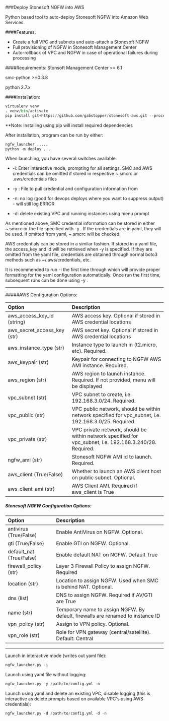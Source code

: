 ###Deploy Stonesoft NGFW into AWS

Python based tool to auto-deploy Stonesoft NGFW into Amazon Web Services.

####Features:
* Create a full VPC and subnets and auto-attach a Stonesoft NGFW
* Full provisioning of NGFW in Stonesoft Management Center
* Auto-rollback of VPC and NGFW in case of operational failures during processing

####Requirements:
Stonsoft Management Center >= 6.1

smc-python >=0.3.8

python 2.7.x

####Installation:

```python
virtualenv venv
. venv/bin/activate
pip install git+https://github.com/gabstopper/stonesoft-aws.git --process-dependency-links
```

**Note: Installing using pip will install required dependencies

After installation, program can be run by either:

```python
ngfw_launcher .....
python -m deploy ...
```

When launching, you have several switches available:

+ -i: Enter interactive mode, prompting for all settings. SMC and AWS credentials can be omitted if stored in respective ~.smcrc or .aws/credentials files

+ -y <yaml file>: File to pull credential and configuration information from

+ -n: no log (good for devops deploys where you want to suppress output) - will still log ERROR

+ -d: delete existing VPC and running instances using menu prompt

As mentioned above, SMC credential information can be stored in either ~.smcrc or the file specified with -y <yaml file>. If the
credentials are in yaml, they will be used. If omitted from yaml, ~.smcrc will be checked. 

AWS credentials can be stored in a similar fashion. If stored in a yaml file, the access_key and id will be retrieved when 
-y <yaml file> is specified. If they are omitted from the yaml file, credentials are obtained through normal boto3 methods
such as ~/.aws/credentials, etc.

It is recommended to run -i <interactive mode> the first time through which will provide proper formatting for the 
yaml configuration automatically. Once run the first time, subsequent runs can be done using -y <yaml>.
___


#####AWS Configuration Options:

| Option | Description |
| :------| :-----------|
| aws_access_key_id (string)| AWS access key. Optional if stored in AWS credential locations |
| aws_secret_access_key (str)| AWS secret key. Optional if stored in AWS credential locations |
| aws_instance_type (str)| Instance type to launch in (t2.micro, etc). Required. |
| aws_keypair (str)| Keypair for connecting to NGFW AWS AMI instance. Required. |
| aws_region (str)| AWS region to launch instance. Required. If not provided, menu will be displayed|
| vpc_subnet (str)| VPC subnet to create, i.e. 192.168.3.0/24. Required. |
| vpc_public (str)| VPC public network, should be within network specified for vpc_subnet, i.e. 192.168.3.0/25. Required.|
| vpc_private (str)| VPC private network, should be within network specified for vpc_subnet, i.e. 192.168.3.240/28. Required.|
| ngfw_ami (str) | Stonesoft NGFW AMI id to launch. Required. |
| aws_client (True/False)| Whether to launch an AWS client host on public subnet. Optional. |
| aws_client_ami (str)| AWS Client AMI. Required if aws_client is True |


##### Stonesoft NGFW Configuration Options:

| Option | Description |
| :------| :-----------|
|antivirus (True/False)| Enable AntiVirus on NGFW. Optional.|
|gti (True/False)| Enable GTI on NGFW. Optional.|
|default_nat (True/False)| Enable default NAT on NGFW. Default True|
|firewall_policy (str) | Layer 3 Firewall Policy to assign NGFW. Required|
|location (str)| Location to assign NGFW. Used when SMC is behind NAT. Optional.|
|dns (list)| DNS to assign NGFW. Required if AV/GTI are True|
|name (str)|Temporary name to assign NGFW. By default, firewalls are renamed to instance ID|
|vpn_policy (str)|Assign to VPN policy. Optional.|
|vpn_role (str)|Role for VPN gateway (central/satellite). Default: Central|

___

Launch in interactive mode (writes out yaml file):

```python
ngfw_launcher.py -i
```

Launch using yaml file without logging:

```python
ngfw_launcher.py -y /path/to/config.yml -n
```

Launch using yaml and delete an existing VPC, disable logging (this is interactive as delete prompts based on available VPC's using AWS credentials):

```python
ngfw_launcher.py -d /path/to/config.yml -d -n
```


